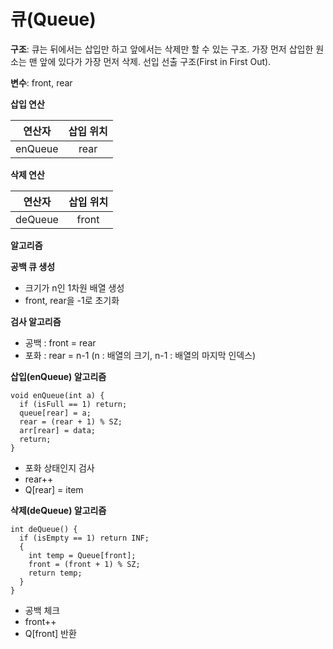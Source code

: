 # 큐(Queue)

**구조**: 큐는 뒤에서는 삽입만 하고 앞에서는 삭제만 할 수 있는 구조. 가장 먼저 삽입한 원소는 맨 앞에 있다가 가장 먼저 삭제. 선입 선출 구조(First in First Out).

**변수**: front, rear

**삽입 연산**

|   연산자   | 삽입 위치 |
| :-----: | :---: |
| enQueue | rear  |

**삭제 연산**

|   연산자   | 삽입 위치 |
| :-----: | :---: |
| deQueue | front |

**알고리즘**

**공백 큐 생성**

- 크기가 n인 1차원 배열 생성
- front, rear을 -1로 초기화



**검사 알고리즘**

- 공백 : front = rear
- 포화 : rear = n-1 (n : 배열의 크기, n-1 : 배열의 마지막 인덱스)



**삽입(enQueue) 알고리즘**

```
void enQueue(int a) {
  if (isFull == 1) return;
  queue[rear] = a;
  rear = (rear + 1) % SZ;
  arr[rear] = data;
  return;
}
```

- 포화 상태인지 검사
- rear++
- Q[rear] = item



**삭제(deQueue) 알고리즘**

```
int deQueue() {
  if (isEmpty == 1) return INF;
  {
    int temp = Queue[front];
    front = (front + 1) % SZ;
    return temp;
  }
}
```

- 공백 체크
- front++
- Q[front] 반환



